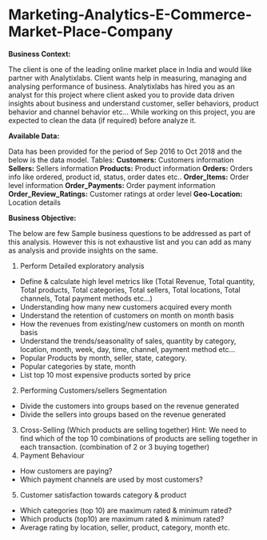 # Marketing-Analytics-E-Commerce-Market-Place-Company

**Business Context:**

The client is one of the leading online market place in India and would like partner with Analytixlabs.
Client wants help in measuring, managing and analysing performance of business.
Analytixlabs has hired you as an analyst for this project where client asked you to provide data
driven insights about business and understand customer, seller behaviors, product behavior and
channel behavior etc...
While working on this project, you are expected to clean the data (if required) before analyze it.

**Available Data:**

Data has been provided for the period of Sep 2016 to Oct 2018 and the below is the data model.
Tables:
**Customers:** Customers information
**Sellers:** Sellers information
**Products:** Product information
**Orders:** Orders info like ordered, product id, status, order dates etc..
**Order_Items:** Order level information
**Order_Payments:** Order payment information
**Order_Review_Ratings:** Customer ratings at order level
**Geo-Location:** Location details

**Business Objective:**

The below are few Sample business questions to be addressed as part of this analysis. However this
is not exhaustive list and you can add as many as analysis and provide insights on the same.
1. Perform Detailed exploratory analysis
* Define & calculate high level metrics like (Total Revenue, Total quantity, Total
products, Total categories, Total sellers, Total locations, Total channels, Total
payment methods etc…)
* Understanding how many new customers acquired every month
* Understand the retention of customers on month on month basis
* How the revenues from existing/new customers on month on month basis
* Understand the trends/seasonality of sales, quantity by category, location, month,
week, day, time, channel, payment method etc…
* Popular Products by month, seller, state, category.
* Popular categories by state, month
* List top 10 most expensive products sorted by price
2. Performing Customers/sellers Segmentation
* Divide the customers into groups based on the revenue generated
* Divide the sellers into groups based on the revenue generated
3. Cross-Selling (Which products are selling together)
Hint: We need to find which of the top 10 combinations of products are selling together in
each transaction. (combination of 2 or 3 buying together)
4. Payment Behaviour
* How customers are paying?
* Which payment channels are used by most customers?
5. Customer satisfaction towards category & product
* Which categories (top 10) are maximum rated & minimum rated?
* Which products (top10) are maximum rated & minimum rated?
* Average rating by location, seller, product, category, month etc.
